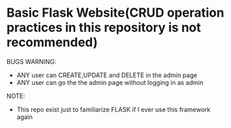 # Basic Flask Website(CRUD operation practices in this repository is not recommended)

BUGS WARNING:
- ANY user can CREATE,UPDATE and DELETE in the admin page
- ANY user can go the the admin page without logging in as admin

NOTE:
- This repo exist just to familiarize FLASK if I ever use this framework again

